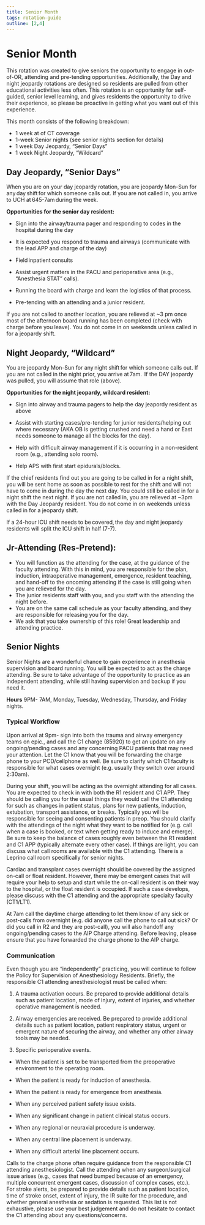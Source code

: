 ```yaml
---
title: Senior Month
tags: rotation-guide
outline: [2,4]
---
```


# Senior Month

This rotation was created to give seniors the opportunity to engage in out-of-OR, attending and pre-tending opportunities. 
Additionally, the Day and night jeopardy rotations are designed so residents are pulled from other educational activities less often. 
This rotation is an opportunity for self-guided, senior level learning, and gives residents the opportunity to drive their experience, so please be proactive in getting what you want out of this experience. 

This month consists of the following breakdown:  

- 1 week at of CT coverage  
- 1-week Senior nights (see senior nights section for details) 
- 1 week Day Jeopardy, “Senior Days” 
- 1 week Night Jeopardy, “Wildcard” 

 

## Day Jeopardy, “Senior Days” 

When you are on your day jeopardy rotation, you are jeopardy Mon-Sun for any day shift for which someone calls out. If you are not called in, you arrive to UCH at 645-7am during the week.  

**Opportunities for the senior day resident:**

- Sign into the airway/trauma pager and responding to codes in the hospital during the day 

- It is expected you respond to trauma and airways (communicate with the lead APP and charge of the day) 

- Field inpatient consults  

- Assist urgent matters in the PACU and perioperative area (e.g., “Anesthesia STAT” calls).  

- Running the board with charge and learn the logistics of that process. 

- Pre-tending with an attending and a junior resident.  

If you are not called to another location, you are relieved at ~3 pm once most of the afternoon board running has been completed (check with charge before you leave). You do not come in on weekends unless called in for a jeopardy shift. 

 

## Night Jeopardy, “Wildcard” 

You are jeopardy Mon-Sun for any night shift for which someone calls out. If you are not called in the night prior, you arrive at 7am. 
If the DAY jeopardy was pulled, you will assume that role (above). 

**Opportunities for the night jeopardy, wildcard resident:**

- Sign into airway and trauma pagers to help the day jeapordy resident as above

- Assist with starting cases/pre-tending for junior residents/helping out where necessary (AKA OB is getting crushed and need a hand or East needs someone to manage all the blocks for the day).  

- Help with difficult airway management if it is occurring in a non-resident room (e.g., attending solo room).  

- Help APS with first start epidurals/blocks. 

If the chief residents find out you are going to be called in for a night shift, you will be sent home as soon as possible to rest for the shift and will not have to come in during the day the next day. You could still be called in for a night shift the next night. If you are not called in, you are relieved at ~3pm with the Day Jeopardy resident. You do not come in on weekends unless called in for a jeopardy shift. 

If a 24-hour ICU shift needs to be covered, the day and night jeopardy residents will split the ICU shift in half (7-7). 

## Jr-Attending (Res-Pretend):
- You will function as the attending for the case, at the guidance of the faculty attending. With this in mind, you are responsible for the plan, induction, intraoperative management, emergence, resident teaching, and hand-off to the oncoming attending if the case is still going when you are relieved for the day.
- The junior residents staff with you, and you staff with the attending the night before.
- You are on the same call schedule as your faculty attending, and they are responsible for releasing you for the day.  
- We ask that you take ownership of this role! Great leadership and attending practice.

 
## Senior Nights

Senior Nights are a wonderful chance to gain experience in anesthesia supervision and board running. You will be expected to act as the charge attending. Be sure to take advantage of the opportunity to practice as an independent attending, while still having supervision and backup if you need it. 

**Hours**
9PM- 7AM, Monday, Tuesday, Wednesday, Thursday, and Friday nights. 


### Typical Workflow
Upon arrival at 9pm- sign into both the trauma and airway emergency teams on epic., and call the C1 charge (85920) to get an update on any ongoing/pending cases and any concerning PACU patients that may need your attention. Let the C1 know that you will be forwarding the charge phone to your PCD/cellphone as well. Be sure to clarify which C1 faculty is responsible for what cases overnight (e.g. usually they switch over around 2:30am).  

 
During your shift, you will be acting as the overnight attending for all cases. You are expected to check in with both the R1 resident and C1 APP. They should be calling you for the usual things they would call the C1 attending for such as changes in patient status, plans for new patients, induction, extubation, transport assistance, or breaks. Typically you will be responsible for seeing and consenting patients in preop. You should clarify with the attendings of the night what they want to be notified for (e.g. call when a case is booked, or text when getting ready to induce and emerge). Be sure to keep the balance of cases roughly even between the R1 resident and C1 APP (typically alternate every other case). If things are light, you can discuss what call rooms are available with the C1 attending. There is a Leprino call room specifically for senior nights.  

 
Cardiac and transplant cases overnight should be covered by the assigned on-call or float resident. However, there may be emergent cases that will require your help to setup and start while the on-call resident is on their way to the hospital, or the float resident is occupied. If such a case develops, please discuss with the C1 attending and the appropriate specialty faculty (CT1/LT1).  

 
At 7am call the daytime charge attending to let them know of any sick or post-calls from overnight (e.g. did anyone call the phone to call out sick? Or did you call in R2 and they are post-call), you will also handoff any ongoing/pending cases to the AIP Charge attending. Before leaving, please ensure that you have forwarded the charge phone to the AIP charge. 

 

### Communication
Even though you are “independently” practicing, you will continue to follow the Policy for Supervision of Anesthesiology Residents. Briefly, the responsible C1 attending anesthesiologist must be called when:  

1) A trauma activation occurs. Be prepared to provide additional details such as patient location, mode of injury, extent of injuries, and whether operative management is needed. 

2) Airway emergencies are received. Be prepared to provide additional details such as patient location, patient respiratory status, urgent or emergent nature of securing the airway, and whether any other airway tools may be needed. 

 
3) Specific perioperative events. 

 - When the patient is set to be transported from the preoperative environment to the operating room. 

 - When the patient is ready for induction of anesthesia.  

- When the patient is ready for emergence from anesthesia. 

- When any perceived patient safety issue exists. 

- When any significant change in patient clinical status occurs. 

- When any regional or neuraxial procedure is underway. 

- When any central line placement is underway. 

- When any difficult arterial line placement occurs. 

 
Calls to the charge phone often require guidance from the responsible C1 attending anesthesiologist. Call the attending when any surgeon/surgical issue arises (e.g., cases that need bumped because of an emergency, multiple concurrent emergent cases, discussion of complex cases, etc.). For stroke alerts, be prepared to provide details such as patient location, time of stroke onset, extent of injury, the IR suite for the procedure, and whether general anesthesia or sedation is requested. This list is not exhaustive, please use your best judgement and do not hesitate to contact the C1 attending about any questions/concerns. 
